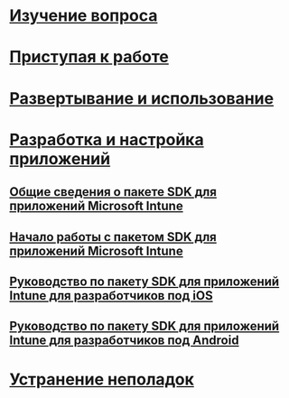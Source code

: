 # [Изучение вопроса](/intune/understand-explore/introduction-to-microsoft-intune)
# [Приступая к работе](/intune/get-started/what-to-know-before-you-start-microsoft-intune)
# [Развертывание и использование](/intune/deploy-use/overview-of-device-and-app-lifecycles-in-microsoft-intune)
# [Разработка и настройка приложений](intune-app-sdk.md)
## [Общие сведения о пакете SDK для приложений Microsoft Intune](intune-app-sdk.md)
## [Начало работы с пакетом SDK для приложений Microsoft Intune](intune-app-sdk-get-started.md)
## [Руководство по пакету SDK для приложений Intune для разработчиков под iOS](intune-app-sdk-ios.md)
## [Руководство по пакету SDK для приложений Intune для разработчиков под Android](intune-app-sdk-android.md)
# [Устранение неполадок](/intune/troubleshoot/how-to-get-support-for-microsoft-intune)


<!--HONumber=Jul16_HO3-->


